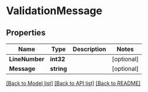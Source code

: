 # ValidationMessage

## Properties

Name | Type | Description | Notes
------------ | ------------- | ------------- | -------------
**LineNumber** | **int32** |  | [optional] 
**Message** | **string** |  | [optional] 

[[Back to Model list]](../README#documentation-for-models) [[Back to API list]](../README#documentation-for-api-endpoints) [[Back to README]](../README)


